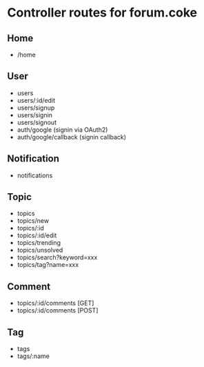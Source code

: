 # Controller routes for forum.coke

## Home
- /home

## User
- users
- users/:id/edit
- users/signup
- users/signin
- users/signout
- auth/google (signin via OAuth2)
- auth/google/callback (signin callback)

## Notification
- notifications

## Topic
- topics
- topics/new
- topics/:id
- topics/:id/edit
- topics/trending
- topics/unsolved
- topics/search?keyword=xxx
- topics/tag?name=xxx

## Comment
- topics/:id/comments [GET]
- topics/:id/comments [POST]

## Tag
- tags
- tags/:name

